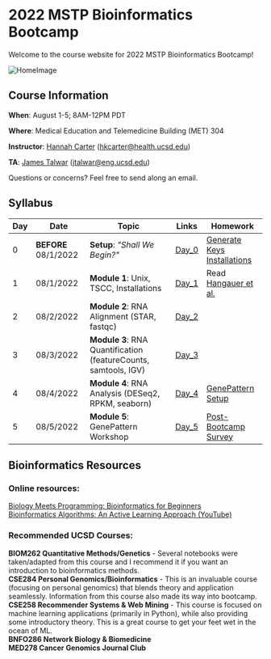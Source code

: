 # 2022 MSTP Bioinformatics Bootcamp
Welcome to the course website for 2022 MSTP Bioinformatics Bootcamp!<br />

![HomeImage](https://imgs.xkcd.com/comics/dna.png)

## Course Information

**When**: August 1-5; 8AM-12PM PDT

**Where**: Medical Education and Telemedicine Building (MET) 304

**Instructor**: [Hannah Carter](https://carterlab.info/) (hkcarter@health.ucsd.edu)

**TA**: [James Talwar](https://jvtalwar.github.io/dk-isle/) (jtalwar@eng.ucsd.edu)

Questions or concerns? Feel free to send along an email.

## Syllabus

| Day  | Date | Topic | Links | Homework |
| ------------- | ------------- |------------- |------------- |------------- |
| 0 | **BEFORE** 08/1/2022  | **Setup**: *"Shall We Begin?"*  | [Day_0](https://github.com/jvtalwar/2022-MSTP-Bioinformatics-Bootcamp/tree/main/Day_0_Setup) | [Generate Keys](https://github.com/jvtalwar/2022-MSTP-Bioinformatics-Bootcamp/tree/main/Day_0_Setup/Generate_Keys)<br />[Installations](https://github.com/jvtalwar/2022-MSTP-Bioinformatics-Bootcamp/tree/main/Day_0_Setup/Installations)| 
| 1  | 08/1/2022  | **Module 1**: Unix, TSCC, Installations  | [Day_1](https://github.com/jvtalwar/2022-MSTP-Bioinformatics-Bootcamp/tree/main/Day_1)  | Read [Hangauer et al.](https://www.ncbi.nlm.nih.gov/pmc/articles/PMC5933935/)| 
| 2  | 08/2/2022  | **Module 2**: RNA Alignment (STAR, fastqc)  | [Day_2](https://github.com/jvtalwar/2022-MSTP-Bioinformatics-Bootcamp/tree/main/Day_2)   | | 
| 3  | 08/3/2022  | **Module 3**: RNA Quantification (featureCounts, samtools, IGV)  | [Day_3](https://github.com/jvtalwar/2022-MSTP-Bioinformatics-Bootcamp/tree/main/Day_3)  | |
| 4  | 08/4/2022  | **Module 4**: RNA Analysis (DESeq2, RPKM, seaborn)  | [Day_4]()  |[GenePattern Setup]() |
| 5  | 08/5/2022  | **Module 5**: GenePattern Workshop  | [Day_5]()  |[Post-Bootcamp Survey]()|

## Bioinformatics Resources

### Online resources:
[Biology Meets Programming: Bioinformatics for Beginners](https://www.coursera.org/learn/bioinformatics)<br>
[Bioinformatics Algorithms: An Active Learning Approach (YouTube)](https://www.youtube.com/c/bioinfalgorithms/featured)<br>

### Recommended UCSD Courses:
**BIOM262 Quantitative Methods/Genetics** - Several notebooks were taken/adapted from this course and I recommend it if you want an introduction to bioinformatics methods.<br>
**CSE284 Personal Genomics/Bioinformatics** - This is an invaluable course (focusing on personal genomics) that blends theory and application seamlessly. Information from this course also made its way into bootcamp. <br>
**CSE258 Recommender Systems & Web Mining** - This course is focused on machine learning applications (primarily in Python), while also providing some introductory theory. This is a great course to get your feet wet in the ocean of ML.<br>
**BNFO286 Network Biology & Biomedicine**<br>
**MED278 Cancer Genomics Journal Club**<br>



